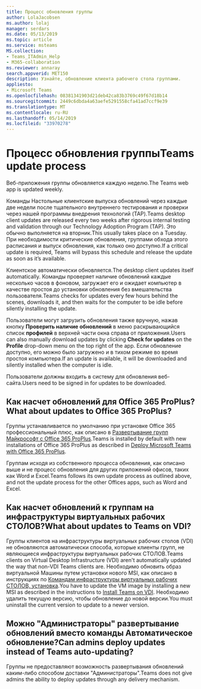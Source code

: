 ```yaml
---
title: Процесс обновления группы
author: LolaJacobsen
ms.author: lolaj
manager: serdars
ms.date: 05/13/2019
ms.topic: article
ms.service: msteams
MS.collection:
- Teams_ITAdmin_Help
- M365-collaboration
ms.reviewer: annaray
search.appverid: MET150
description: Узнайте, обновление клиента рабочего стола группами.
appliesto:
- Microsoft Teams
ms.openlocfilehash: 08381341903d21deb42ca83b3769c49f67d18b14
ms.sourcegitcommit: 2449c6dbda4a63aefe5291558cfa41ad7ccf9e39
ms.translationtype: MT
ms.contentlocale: ru-RU
ms.lasthandoff: 05/14/2019
ms.locfileid: "33970278"
---
```

# <a name="teams-update-process"></a><span data-ttu-id="0ec9a-103">Процесс обновления группы</span><span class="sxs-lookup"><span data-stu-id="0ec9a-103">Teams update process</span></span>

<span data-ttu-id="0ec9a-104">Веб-приложения группы обновляется каждую неделю.</span><span class="sxs-lookup"><span data-stu-id="0ec9a-104">The Teams web app is updated weekly.</span></span>

<span data-ttu-id="0ec9a-105">Команды Настольные клиентские выпуска обновлений через каждые две недели после тщательного внутреннего тестирования и проверки через нашей программы внедрения технологий (TAP).</span><span class="sxs-lookup"><span data-stu-id="0ec9a-105">Teams desktop client updates are released every two weeks after rigorous internal testing and validation through our Technology Adoption Program (TAP).</span></span> <span data-ttu-id="0ec9a-106">Это обычно выполняется на вторник.</span><span class="sxs-lookup"><span data-stu-id="0ec9a-106">This usually takes place on a Tuesday.</span></span> <span data-ttu-id="0ec9a-107">При необходимости критические обновления, группами обхода этого расписания и выпуск обновления, как только оно доступно.</span><span class="sxs-lookup"><span data-stu-id="0ec9a-107">If a critical update is required, Teams will bypass this schedule and release the update as soon as it’s available.</span></span>

<span data-ttu-id="0ec9a-108">Клиентское автоматически обновляется.</span><span class="sxs-lookup"><span data-stu-id="0ec9a-108">The desktop client updates itself automatically.</span></span> <span data-ttu-id="0ec9a-109">Команды проверяет наличие обновлений каждые несколько часов в фоновом, загружает его и ожидает компьютер в качестве простоя до установки обновления без вмешательства пользователя.</span><span class="sxs-lookup"><span data-stu-id="0ec9a-109">Teams checks for updates every few hours behind the scenes, downloads it, and then waits for the computer to be idle before silently installing the update.</span></span>

<span data-ttu-id="0ec9a-110">Пользователи могут загрузить обновления также вручную, нажав кнопку **Проверить наличие обновлений** в меню раскрывающийся список **профилей** в верхней части окна справа от приложения.</span><span class="sxs-lookup"><span data-stu-id="0ec9a-110">Users can also manually download updates by clicking **Check for updates** on the **Profile** drop-down menu on the top right of the app.</span></span> <span data-ttu-id="0ec9a-111">Если обновление доступно, его можно было загружено и в тихом режиме во время простоя компьютера.</span><span class="sxs-lookup"><span data-stu-id="0ec9a-111">If an update is available, it will be downloaded and silently installed when the computer is idle.</span></span>

<span data-ttu-id="0ec9a-112">Пользователи должны входить в систему для обновления веб-сайта.</span><span class="sxs-lookup"><span data-stu-id="0ec9a-112">Users need to be signed in for updates to be downloaded.</span></span>

## <a name="what-about-updates-to-office-365-proplus"></a><span data-ttu-id="0ec9a-113">Как насчет обновлений для Office 365 ProPlus?</span><span class="sxs-lookup"><span data-stu-id="0ec9a-113">What about updates to Office 365 ProPlus?</span></span>

<span data-ttu-id="0ec9a-114">Группы устанавливается по умолчанию при установке Office 365 профессиональный плюс, как описано в [Развертывание групп Майкрософт с Office 365 ProPlus](https://docs.microsoft.com/DeployOffice/teams-install).</span><span class="sxs-lookup"><span data-stu-id="0ec9a-114">Teams is installed by default with new installations of Office 365 ProPlus as described in [Deploy Microsoft Teams with Office 365 ProPlus](https://docs.microsoft.com/DeployOffice/teams-install).</span></span> 

<span data-ttu-id="0ec9a-115">Группам исходя из собственного процесса обновления, как описано выше и не процесс обновления для других приложений офисов, таких как Word и Excel.</span><span class="sxs-lookup"><span data-stu-id="0ec9a-115">Teams follows its own update process as outlined above, and not the update process for the other Offices apps, such as Word and Excel.</span></span>

## <a name="what-about-updates-to-teams-on-vdi"></a><span data-ttu-id="0ec9a-116">Как насчет обновлений к группам на инфраструктуры виртуальных рабочих СТОЛОВ?</span><span class="sxs-lookup"><span data-stu-id="0ec9a-116">What about updates to Teams on VDI?</span></span>

<span data-ttu-id="0ec9a-117">Группы клиентов на инфраструктуры виртуальных рабочих столов (VDI) не обновляются автоматически способа, которые клиенты групп, не являющиеся инфраструктуры виртуальных рабочих СТОЛОВ.</span><span class="sxs-lookup"><span data-stu-id="0ec9a-117">Teams clients on Virtual Desktop Infrastructure (VDI) aren't automatically updated the way that non-VDI Teams clients are.</span></span> <span data-ttu-id="0ec9a-118">Необходимо обновить образ виртуальной Машины путем установки нового MSI, как описано в инструкциях по [Командам инфраструктуры виртуальных рабочих СТОЛОВ, установка](https://docs.microsoft.com/microsoftteams/teams-for-vdi#install-teams-on-vdi).</span><span class="sxs-lookup"><span data-stu-id="0ec9a-118">You have to update the VM image by installing a new MSI as described in the instructions to [Install Teams on VDI](https://docs.microsoft.com/microsoftteams/teams-for-vdi#install-teams-on-vdi).</span></span> <span data-ttu-id="0ec9a-119">Необходимо удалить текущую версию, чтобы обновление до новой версии.</span><span class="sxs-lookup"><span data-stu-id="0ec9a-119">You must uninstall the current version to update to a newer version.</span></span>

## <a name="can-admins-deploy-updates-instead-of-teams-auto-updating"></a><span data-ttu-id="0ec9a-120">Можно "Администраторы" развертывание обновлений вместо команды Автоматическое обновление?</span><span class="sxs-lookup"><span data-stu-id="0ec9a-120">Can admins deploy updates instead of Teams auto-updating?</span></span>

<span data-ttu-id="0ec9a-121">Группы не предоставляют возможность развертывания обновлений каким-либо способом доставки "Администраторы".</span><span class="sxs-lookup"><span data-stu-id="0ec9a-121">Teams does not give admins the ability to deploy updates through any delivery mechanism.</span></span>
